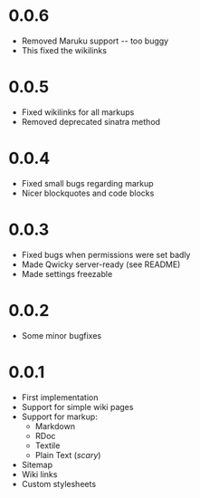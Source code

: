 0.0.6
=====

*   Removed Maruku support -- too buggy
*   This fixed the wikilinks

0.0.5
=====

*   Fixed wikilinks for all markups
*   Removed deprecated sinatra method

0.0.4
=====

*   Fixed small bugs regarding markup
*   Nicer blockquotes and code blocks

0.0.3
=====

*   Fixed bugs when permissions were set badly
*   Made Qwicky server-ready (see README)
*   Made settings freezable

0.0.2
=====

*   Some minor bugfixes

0.0.1
=====

*   First implementation
*   Support for simple wiki pages
*   Support for markup:
    -   Markdown
    -   RDoc
    -   Textile
    -   Plain Text (*scary*)
*   Sitemap
*   Wiki links
*   Custom stylesheets

